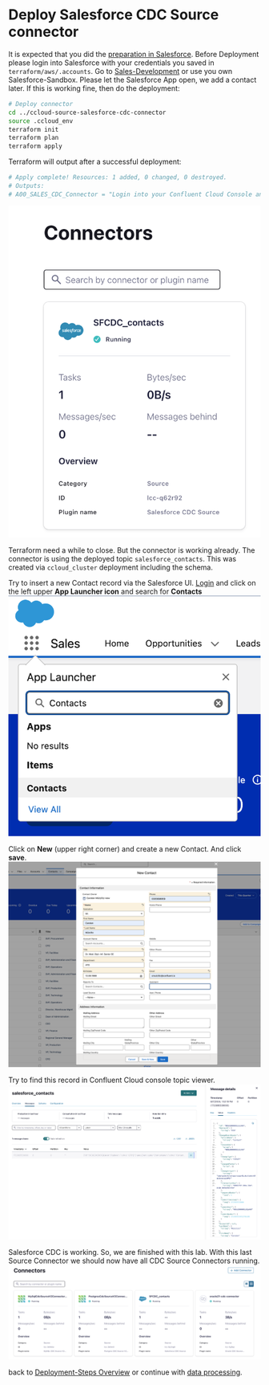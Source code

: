 # Deploy Salesforce CDC Source connector

It is expected that you did the [preparation in Salesforce](setup_salesforce.md).
Before Deployment please login into Salesforce with your credentials you saved in `terraform/aws/.accounts`. Go to [Sales-Development](https://confluent-1b-dev-ed.develop.my.salesforce.com) or use you own Salesforce-Sandbox. Please let the Salesforce App open, we add a contact later.
If this is working fine, then do the deployment:

```bash
# Deploy connector
cd ../ccloud-source-salesforce-cdc-connector
source .ccloud_env
terraform init
terraform plan
terraform apply
```

Terraform will output after a successful deployment:

```bash
# Apply complete! Resources: 1 added, 0 changed, 0 destroyed.
# Outputs:
# A00_SALES_CDC_Connector = "Login into your Confluent Cloud Console and check in your cluster if Salesforce CDC Source Connector is running"
```

![salesforce connector is running](img/salesforce_connector.png)

Terraform need a while to close. But the connector is working already.
The connector is using the deployed topic `salesforce_contacts`. This was created via `ccloud_cluster` deployment including the schema.

Try to insert a new Contact record via the Salesforce UI. [Login](https://login.salesforce.com/) and click on the left upper **App Launcher icon** and search for **Contacts**
![salesforce Contacts](img/salesforce_find_contacts.png)

Click on **New** (upper right corner) and create a new Contact. And click **save**.
![salesforce new Contacts](img/salesforce_new_contacts.png)

Try to find this record in Confluent Cloud console topic viewer.
![salesforce change Topic](img/salesforce_change_topic_insert.png)

Salesforce CDC is working. So, we are finished with this lab.
With this last Source Connector we should now have all CDC Source Connectors running.
![all CDC Connector](img/all_cdc_connectors.png)

back to [Deployment-Steps Overview](../README.MD) or continue with [data processing](../dataprocessingREADME.md).